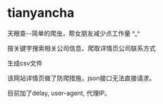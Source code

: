# tianyancha

天眼查--简单的爬虫，帮女朋友减少点工作量 ^_^

按关键字搜索相关公司信息，爬取详情页公司联系方式

生成csv文件

该网站详情页做了防爬措施，json接口无法直接请求。

目前加了delay, user-agent, 代理IP。
